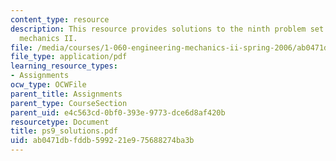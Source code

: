 ```yaml
---
content_type: resource
description: This resource provides solutions to the ninth problem set on engineering
  mechanics II.
file: /media/courses/1-060-engineering-mechanics-ii-spring-2006/ab0471dbfddb599221e975688274ba3b_ps9_solutions.pdf
file_type: application/pdf
learning_resource_types:
- Assignments
ocw_type: OCWFile
parent_title: Assignments
parent_type: CourseSection
parent_uid: e4c563cd-0bf0-393e-9773-dce6d8af420b
resourcetype: Document
title: ps9_solutions.pdf
uid: ab0471db-fddb-5992-21e9-75688274ba3b
---
```

